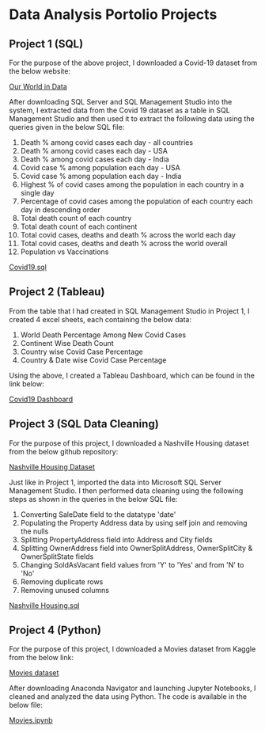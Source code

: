 # Data Analysis Portolio Projects

## Project 1 (SQL)

For the purpose of the above project, I downloaded a Covid-19 dataset from the below website:

<a href = "https://ourworldindata.org/covid-deaths"> Our World in Data </a>

After downloading SQL Server and SQL Management Studio into the system, I extracted data from the Covid 19 dataset as a table in SQL Management Studio and then used it to extract the following data using the queries given in the below SQL file:

1. Death % among covid cases each day - all countries
2. Death % among covid cases each day - USA
3. Death % among covid cases each day - India
4. Covid case % among population each day - USA
5. Covid case % among population each day - India
6. Highest % of covid cases among the population in each country in a single day
7. Percentage of covid cases among the population of each country each day in descending order
8. Total death count of each country
9. Total death count of each continent
10. Total covid cases, deaths and death % across the world each day
11. Total covid cases, deaths and death % across the world overall
12. Population vs Vaccinations

<a href = "Project 1/Covid19.sql"> Covid19.sql </a>

## Project 2 (Tableau)

From the table that I had created in SQL Management Studio in Project 1, I created 4 excel sheets, each containing the below data:

1. World Death Percentage Among New Covid Cases
2. Continent Wise Death Count
3. Country wise Covid Case Percentage
4. Country & Date wise Covid Case Percentage

Using the above, I created a Tableau Dashboard, which can be found in the link below:

<a href = "https://public.tableau.com/app/profile/rahul5702/viz/Covid19_16693640120540/Dashboard1"> Covid19 Dashboard </a>

## Project 3 (SQL Data Cleaning)

For the purpose of this project, I downloaded a Nashville Housing dataset from the below github repository:

<a href = "https://github.com/AlexTheAnalyst/PortfolioProjects"> Nashville Housing Dataset </a>

Just like in Project 1, imported the data into Microsoft SQL Server Management Studio. I then performed data cleaning using the following steps as shown in the queries in the below SQL file:

1. Converting SaleDate field to the datatype 'date'
2. Populating the Property Address data by using self join and removing the nulls
3. Splitting PropertyAddress field into Address and City fields
4. Splitting OwnerAddress field into OwnerSplitAddress, OwnerSplitCity & OwnerSplitState fields
5. Changing SoldAsVacant field values from 'Y' to 'Yes' and from 'N' to 'No'
6. Removing duplicate rows
7. Removing unused columns

<a href = "Project 3/Nashville Housing.sql"> Nashville Housing.sql </a>

## Project 4 (Python)

For the purpose of this project, I downloaded a Movies dataset from Kaggle from the below link:

<a href = "https://www.kaggle.com/datasets/danielgrijalvas/movies"> Movies dataset </a>

After downloading Anaconda Navigator and launching Jupyter Notebooks, I cleaned and analyzed the data using Python. The code is available in the below file:

<a href = "Project 4/Movies.ipynb"> Movies.ipynb </a>
